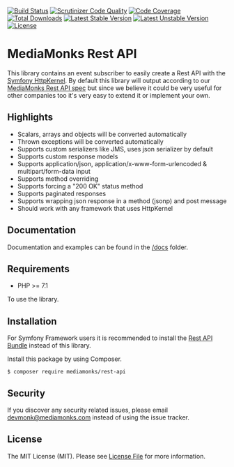 [![Build Status](https://travis-ci.org/mediamonks/php-rest-api.svg?branch=master)](https://travis-ci.org/mediamonks/php-rest-api)
[![Scrutinizer Code Quality](https://scrutinizer-ci.com/g/mediamonks/php-rest-api/badges/quality-score.png?b=master)](https://scrutinizer-ci.com/g/mediamonks/php-rest-api/?branch=master)
[![Code Coverage](https://scrutinizer-ci.com/g/mediamonks/php-rest-api/badges/coverage.png?b=master)](https://scrutinizer-ci.com/g/mediamonks/php-rest-api/?branch=master)
[![Total Downloads](https://poser.pugx.org/mediamonks/rest-api/downloads)](https://packagist.org/packages/mediamonks/rest-api)
[![Latest Stable Version](https://poser.pugx.org/mediamonks/rest-api/v/stable)](https://packagist.org/packages/mediamonks/rest-api)
[![Latest Unstable Version](https://poser.pugx.org/mediamonks/rest-api/v/unstable)](https://packagist.org/packages/mediamonks/rest-api)
[![License](https://poser.pugx.org/mediamonks/rest-api/license)](https://packagist.org/packages/mediamonks/rest-api)

# MediaMonks Rest API

This library contains an event subscriber to easily create a Rest API with the [Symfony HttpKernel](http://symfony.com/doc/current/components/http_kernel.html). 
By default this library will output according to our [MediaMonks Rest API spec](https://github.com/mediamonks/documents) but since we believe it could be very useful for other companies too it's very easy to extend it or implement your own.

## Highlights

- Scalars, arrays and objects will be converted automatically
- Thrown exceptions will be converted automatically
- Supports custom serializers like JMS, uses json serializer by default
- Supports custom response models
- Supports application/json, application/x-www-form-urlencoded & multipart/form-data input
- Supports method overriding
- Supports forcing a "200 OK" status method
- Supports paginated responses
- Supports wrapping json response in a method (jsonp) and post message
- Should work with any framework that uses HttpKernel

## Documentation

Documentation and examples can be found in the [/docs](/docs) folder.

## Requirements

- PHP >= 7.1

To use the library.

## Installation

For Symfony Framework users it is recommended to install the [Rest API Bundle](https://github.com/mediamonks/symfony-rest-api-bundle) instead of this library.

Install this package by using Composer.

```
$ composer require mediamonks/rest-api
```

## Security

If you discover any security related issues, please email devmonk@mediamonks.com instead of using the issue tracker.

## License

The MIT License (MIT). Please see [License File](LICENSE) for more information.
